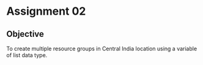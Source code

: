 # Assignment 02

## Objective
To create multiple resource groups in Central India location using a variable of list data type.
